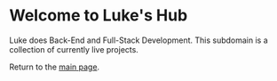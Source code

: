 # Welcome to Luke's Hub

Luke does Back-End and Full-Stack Development. This subdomain is a collection of currently live projects.

Return to the [main page](https://lucajoos.com).

